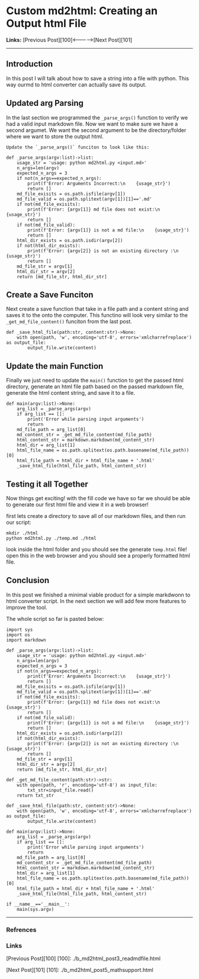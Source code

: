 # Custom md2html: Creating an Output html File

**Links:** [Previous Post][100]<----->[Next Post][101]

___

## Introduction
In this post I will talk about how to save a string into a file with python. This way ourmd to html converter can actually save its output.  

## Updated arg Parsing

In the last section we programmed the `_parse_args()` function to verify we had a valid input markdown file. Now we want to make sure we have a second argumet. We want the second argument to be the directory/folder where we want to store the output html. 

    Update the `_parse_args()` funciton to look like this:
    
    def _parse_args(argv:list)->list:
        usage_str = 'usage: python md2html.py <input.md>'
        n_args=len(argv)
        expected_n_args = 3
        if not(n_args==expected_n_args):
            print(f'Error: Arguments Incorrect:\n    {usage_str}')
            return []
        md_file_exisits = os.path.isfile(argv[1])
        md_file_valid = os.path.splitext(argv[1])[1]=='.md'
        if not(md_file_exisits): 
            print(f'Error: {argv[1]} md file does not exist:\n    {usage_str}')
            return []
        if not(md_file_valid):
            print(f'Error: {argv[1]} is not a md file:\n    {usage_str}')
            return []
        html_dir_exists = os.path.isdir(argv[2])
        if not(html_dir_exists):
            print(f'Error: {argv[2]} is not an existing directory :\n    {usage_str}')
            return []
        md_file_str = argv[1]
        html_dir_str = argv[2]
        return [md_file_str, html_dir_str]

## Create a Save Funciton

Next create a save function that take in a file path and a content string and saves it to the onto the computer. This functino will look very similar to the `_get_md_file_content()` funciton from the last post. 

    def _save_html_file(path:str, content:str)->None:
        with open(path, 'w', encoding='utf-8', errors='xmlcharrefreplace') as output_file:
            output_file.write(content)

## Update the main Function

Finally we just need to update the `main()` function to get the passed html directory, generate an html file path based on the passed markdown file, generate the html content string, and save it to a file. 

    def main(argv:list)->None:
        arg_list = _parse_args(argv)
        if arg_list == []: 
            print('Error while parsing input arguments')
            return 
        md_file_path = arg_list[0]
        md_content_str = _get_md_file_content(md_file_path)
        html_content_str = markdown.markdown(md_content_str)
        html_dir = arg_list[1]
        html_file_name = os.path.splitext(os.path.basename(md_file_path))[0]
        html_file_path = html_dir + html_file_name + '.html'
        _save_html_file(html_file_path, html_content_str)

## Testing it all Together

Now things get exciting! with the fill code we have so far we should be able to generate our first html file and view it in a web browser!

first lets create a directory to save all of our markdown files, and then run our script:

    mkdir ./html
    python md2html.py ./temp.md ./html

look inside the html folder and you should see the generate `temp.html` file! open this in the web browser and you should see a properly formatted html file. 


## Conclusion
In this post we finished a minimal viable product for a simple markdwonn to html converter script. In the next section we will add few more features to improve the tool. 

The whole script so far is pasted below:

    import sys
    import os
    import markdown
    
    def _parse_args(argv:list)->list:
        usage_str = 'usage: python md2html.py <input.md>'
        n_args=len(argv)
        expected_n_args = 3
        if not(n_args==expected_n_args):
            print(f'Error: Arguments Incorrect:\n    {usage_str}')
            return []
        md_file_exisits = os.path.isfile(argv[1])
        md_file_valid = os.path.splitext(argv[1])[1]=='.md'
        if not(md_file_exisits): 
            print(f'Error: {argv[1]} md file does not exist:\n    {usage_str}')
            return []
        if not(md_file_valid):
            print(f'Error: {argv[1]} is not a md file:\n    {usage_str}')
            return []
        html_dir_exists = os.path.isdir(argv[2])
        if not(html_dir_exists):
            print(f'Error: {argv[2]} is not an existing directory :\n    {usage_str}')
            return []
        md_file_str = argv[1]
        html_dir_str = argv[2]
        return [md_file_str, html_dir_str]
    
    def _get_md_file_content(path:str)->str:
        with open(path, 'r', encoding='utf-8') as input_file:
            txt_str=input_file.read()
        return txt_str
    
    def _save_html_file(path:str, content:str)->None:
        with open(path, 'w', encoding='utf-8', errors='xmlcharrefreplace') as output_file:
            output_file.write(content)
    
    def main(argv:list)->None:
        arg_list = _parse_args(argv)
        if arg_list == []: 
            print('Error while parsing input arguments')
            return 
        md_file_path = arg_list[0]
        md_content_str = _get_md_file_content(md_file_path)
        html_content_str = markdown.markdown(md_content_str)
        html_dir = arg_list[1]
        html_file_name = os.path.splitext(os.path.basename(md_file_path))[0]
        html_file_path = html_dir + html_file_name + '.html'
        _save_html_file(html_file_path, html_content_str)
    
    if __name__=='__main__':
        main(sys.argv)

___

### Refrences

### Links

[Previous Post][100]
[100]: ./b_md2html_post3_readmdfile.html

[Next Post][101]
[101]: ./b_md2html_post5_mathsupport.html
